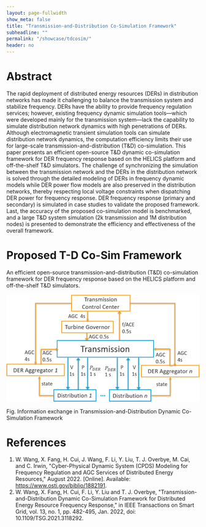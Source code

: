 ```yaml
---
layout: page-fullwidth
show_meta: false
title: "Transmission-and-Distribution Co-Simulation Framework"
subheadline: ""
permalink: "/showcase/tdcosim/"
header: no
---
```


# Abstract

The rapid deployment of distributed energy resources (DERs) in distribution networks has made it challenging to balance the transmission system and stabilize frequency. DERs have the ability to provide frequency regulation services; however, existing frequency dynamic simulation tools—which were developed mainly for the transmission system—lack the capability to simulate distribution network dynamics with high penetrations of DERs. Although electromagnetic transient simulation tools can simulate distribution network dynamics, the computation efficiency limits their use for large-scale transmission-and-distribution (T&D) co-simulation. This paper presents an efficient open-source T&D dynamic co-simulation framework for DER frequency response based on the HELICS platform and off-the-shelf T&D simulators. The challenge of synchronizing the simulation between the transmission network and the DERs in the distribution network is solved through the detailed modeling of DERs in frequency dynamic models while DER power flow models are also preserved in the distribution networks, thereby respecting local voltage constraints when dispatching DER power for frequency response. DER frequency response (primary and secondary) is simulated in case studies to validate the proposed framework. Last, the accuracy of the proposed co-simulation model is benchmarked, and a large T&D system simulation (2k transmission and 1M distribution nodes) is presented to demonstrate the efficiency and effectiveness of the overall framework.

# Proposed T-D Co-Sim Framework

An efficient open-source transmission-and-distribution (T&D) co-simulation framework for DER frequency response based on the HELICS platform and off-the-shelf T&D simulators.

![T-D Co-sim](/images/showcase/tdcosim.png)

Fig. Information exchange in Transmission-and-Distribution Dynamic Co-Simulation Framework

# References

1. W. Wang, X. Fang, H. Cui, J. Wang, F. Li, Y. Liu, T. J. Overbye, M. Cai, and C. Irwin, "Cyber-Physical Dynamic System (CPDS) Modeling for Frequency Regulation and AGC Services of Distributed Energy Resources," August 2022. [Online]. Available: https://www.osti.gov/biblio/1882191.
1. W. Wang, X. Fang, H. Cui, F. Li, Y. Liu and T. J. Overbye, "Transmission-and-Distribution Dynamic Co-Simulation Framework for Distributed Energy Resource Frequency Response," in IEEE Transactions on Smart Grid, vol. 13, no. 1, pp. 482-495, Jan. 2022, doi: 10.1109/TSG.2021.3118292.

